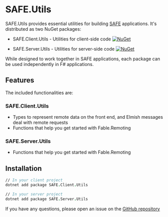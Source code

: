 # SAFE.Utils

SAFE.Utils provides essential utilities for building [SAFE](https://safe-stack.github.io/) applications. It's distributed as two NuGet packages:

- SAFE.Client.Utils - Utilities for client-side code 
 [![NuGet](https://img.shields.io/nuget/v/SAFE.Client.Utils.svg)](https://www.nuget.org/packages/SAFE.Client.Utils/)

- SAFE.Server.Utils - Utilities for server-side code [![NuGet](https://img.shields.io/nuget/v/SAFE.Server.Utils.svg)](https://www.nuget.org/packages/SAFE.Server.Utils/)

While designed to work together in SAFE applications, each package can be used independently in F# applications.

## Features
The included functionalities are:

### SAFE.Client.Utils
* Types to represent remote data on the front end, and Elmish messages deal with remote requests
* Functions that help you get started with Fable.Remoting

### SAFE.Server.Utils
* Functions that help you get started with Fable.Remoting

## Installation

```fsharp
// In your client project
dotnet add package SAFE.Client.Utils

// In your server project
dotnet add package SAFE.Server.Utils
```

If you have any questions, please open an issue on the [GitHub repository](https://github.com/SAFE-Stack/SAFE.Utils)
